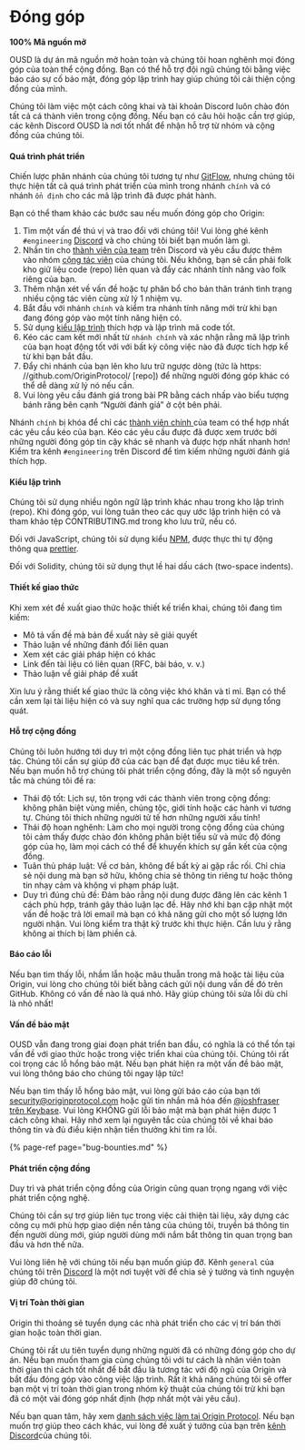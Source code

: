 # Đóng góp

**100% Mã nguồn mở**

OUSD là dự án mã nguồn mở hoàn toàn và chúng tôi hoan nghênh mọi đóng góp của toàn thể cộng đồng. Bạn có thể hỗ trợ đội ngũ chúng tôi bằng việc báo cáo sự cố bảo mật, đóng góp lập trình hay giúp chúng tôi cải thiện cộng đồng của mình.

Chúng tôi làm việc một cách công khai và tài khoản Discord luôn chào đón tất cả cá thành viên trong cộng đồng. Nếu bạn có câu hỏi hoặc cần trợ giúp, các kênh Discord OUSD là nơi tốt nhất để nhận hỗ trợ từ nhóm và cộng đồng của chúng tôi.

#### Quá trình phát triển

Chiến lược phân nhánh của chúng tôi tương tự như [GitFlow](http://nvie.com/posts/a-successful-git-branching-model/), nhưng chúng tôi thực hiện tất cả quá trình phát triển của mình trong nhánh `chính` và có nhánh `ổn định` cho các mã lập trình đã được phát hành.

Bạn có thể tham khảo các bước sau nếu muốn đóng góp cho Origin:

1. Tìm một vấn đề thú vị và trao đổi với chúng tôi! Vui lòng ghé kênh `#engineering` [Discord](https://discord.gg/jyxpUSe) và cho chúng tôi biết bạn muốn làm gì.
2. Nhắn tin cho [thành viên của team](https://github.com/orgs/OriginProtocol/teams/core/members) trên Discord và yêu cầu được thêm vào nhóm [cộng tác viên](https://github.com/orgs/OriginProtocol/teams/contributors) của chúng tôi. Nếu không, bạn sẽ cần phải folk kho giữ liệu code (repo) liên quan và đẩy các nhánh tính năng vào folk riêng của bạn.
3. Thêm nhận xét về vấn đề hoặc tự phân bổ cho bản thân tránh tình trạng nhiều cộng tác viên cùng xử lý 1 nhiệm vụ.
4. Bắt đầu với nhánh `chính` và kiểm tra nhánh tính năng mới trừ khi bạn đang đóng góp vào một tính năng hiện có.
5. Sử dụng [kiểu lập trình](https://docs.originprotocol.com/guides/getting_started/contributing.html#contributing-email-coding-style) thích hợp và lập trình mã code tốt.
6. Kéo các cam kết mới nhất từ `nhánh chính` và xác nhận rằng mã lập trình của bạn hoạt động tốt với với bất kỳ công việc nào đã được tích hợp kể từ khi bạn bắt đầu.
7. Đẩy chi nhánh của bạn lên kho lưu trữ ngược dòng (tức là https: //github.com/OriginProtocol/ [repo]) để những người đóng góp khác có thể dễ dàng xử lý nó nếu cần.
8. Vui lòng yêu cầu đánh giá trong bài PR bằng cách nhấp vào biểu tượng bánh răng bên cạnh “Người đánh giá” ở cột bên phải.

Nhánh `chính` bị khóa để chỉ các [ thành viên chính ](https://github.com/orgs/OriginProtocol/teams/core) của team có thể hợp nhất các yêu cầu kéo của bạn. Kéo các yêu cầu được đã được xem trước bởi những người đóng góp tin cậy khác sẽ nhanh và được hợp nhất nhanh hơn! Kiểm tra kênh `#engineering` trên Discord để tìm kiếm những người đánh giá thích hợp.

#### Kiểu lập trình

Chúng tôi sử dụng nhiều ngôn ngữ lập trình khác nhau trong kho lập trình (repo). Khi đóng góp, vui lòng tuân theo các quy ước lập trình hiện có và tham khảo tệp CONTRIBUTING.md trong kho lưu trữ, nếu có.

Đối với JavaScript, chúng tôi sử dụng kiểu [NPM](https://docs.npmjs.com/misc/coding-style), được thực thi tự động thông qua [prettier](https://prettier.io/).

Đối với Solidity, chúng tôi sử dụng thụt lề hai dấu cách (two-space indents).

#### Thiết kế giao thức

Khi xem xét đề xuất giao thức hoặc thiết kế triển khai, chúng tôi đang tìm kiếm:

* Mô tả vấn đề mà bản đề xuất này sẽ giải quyết
* Thảo luận về những đánh đổi liên quan
* Xem xét các giải pháp hiện có khác
* Link đến tài liệu có liên quan (RFC, bài báo, v. v.)
* Thảo luận về giải pháp đề xuất

Xin lưu ý rằng thiết kế giao thức là công việc khó khăn và tỉ mỉ. Bạn có thể cần xem lại tài liệu hiện có và suy nghĩ qua các trường hợp sử dụng tổng quát.

#### Hỗ trợ cộng đồng

Chúng tôi luôn hướng tới duy trì một cộng đồng liên tục phát triển và hợp tác. Chúng tôi cần sự giúp đỡ của các bạn để đạt được mục tiêu kể trên. Nếu bạn muốn hỗ trợ chúng tôi phát triển cộng đồng, đây là một số nguyên tắc mà chúng tôi đề ra:

* Thái độ tốt: Lịch sự, tôn trọng với các thành viên trong cộng đồng: không phân biệt vùng miền, chủng tộc, giới tính hoặc các hành vi tương tự. Chúng tôi thích những người tử tế hơn những người xấu tính!
* Thái độ hoan nghênh: Làm cho mọi người trong cộng đồng của chúng tôi cảm thấy được chào đón không phân biệt tiểu sử và mức độ đóng góp của họ, làm mọi cách có thể để khuyến khích sự gắn kết của cộng đồng.
* Tuân thủ pháp luật: Về cơ bản, không để bất kỳ ai gặp rắc rối. Chỉ chia sẻ nội dung mà bạn sở hữu, không chia sẻ thông tin riêng tư hoặc thông tin nhạy cảm và không vi phạm pháp luật.
* Duy trì đúng chủ đề: Đảm bảo rằng nội dung được đăng lên các kênh 1 cách phù hợp, tránh gây thảo luận lạc đề. Hãy nhớ khi bạn cập nhật một vấn đề hoặc trả lời email mà bạn có khả năng gửi cho một số lượng lớn người nhận. Vui lòng kiểm tra thật kỹ trước khi thực hiện. Cần lưu ý rằng không ai thích bị làm phiền cả.

#### Báo cáo lỗi

Nếu bạn tìm thấy lỗi, nhầm lẫn hoặc mâu thuẫn trong mã hoặc tài liệu của Origin, vui lòng cho chúng tôi biết bằng cách gửi nội dung vấn đề đó trên GitHub. Không có vấn đề nào là quá nhỏ. Hãy giúp chúng tôi sửa lỗi dù chỉ là nhỏ nhất!

#### Vấn đề bảo mật

OUSD vẫn đang trong giai đoạn phát triển ban đầu, có nghĩa là có thể tồn tại vấn đề với giao thức hoặc trong việc triển khai của chúng tôi. Chúng tôi rất coi trọng các lỗ hổng bảo mật. Nếu bạn phát hiện ra một vấn đề bảo mật, vui lòng thông báo cho chúng tôi ngay lập tức!

Nếu bạn tìm thấy lỗ hổng bảo mật, vui lòng gửi báo cáo của bạn tới [security@originprotocol.com](mailto:security@originprotocol.com) hoặc gửi tin nhắn mã hóa đến [@joshfraser trên Keybase](https://keybase.io/joshfraser). Vui lòng KHÔNG gửi lỗi bảo mật mà bạn phát hiện được 1 cách công khai. Hãy nhớ xem lại nguyên tắc của chúng tôi về khai báo thông tin và đủ điều kiện nhận tiền thưởng khi tìm ra lỗi.

{% page-ref page="bug-bounties.md" %}

#### **Phát triển cộng đồng**

Duy trì và phát triển cộng đồng của Origin cũng quan trọng ngang với việc phát triển cộng nghệ.

Chúng tôi cần sự trợ giúp liên tục trong việc cải thiện tài liệu, xây dựng các công cụ mới phù hợp giao diện nền tảng của chúng tôi, truyền bá thông tin đến người dùng mới, giúp người dùng mới nắm bắt thông tin quan trọng ban đầu và hơn thế nữa.

Vui lòng liên hệ với chúng tôi nếu bạn muốn giúp đỡ. Kênh `general` của chúng tôi trên [Discord](https://www.originprotocol.com/discord) là một nơi tuyệt vời để chia sẻ ý tưởng và tình nguyện giúp đỡ chúng tôi.

#### Vị trí Toàn thời gian

Origin thi thoảng sẽ tuyển dụng các nhà phát triển cho các vị trí bán thời gian hoặc toàn thời gian.

Chúng tôi rất ưu tiên tuyển dụng những người đã có những đóng góp cho dự án. Nếu bạn muốn tham gia cùng chúng tôi với tư cách là nhân viên toàn thời gian thì cách tốt nhất để bắt đầu là tương tác với độ ngũ của Origin và bắt đầu đóng góp vào công việc lập trình. Rất ít khả năng chúng tôi sẽ offer bạn một vị trí toàn thời gian trong nhóm kỹ thuật của chúng tôi trừ khi bạn đã có một vài đóng góp nhất định (hợp nhất một vài yêu cầu).

Nếu bạn quan tâm, hãy xem [danh sách việc làm tại Origin Protocol](https://angel.co/originprotocol/jobs). Nếu bạn muốn trợ giúp theo cách khác, vui lòng đề xuất ý tưởng của bạn trên [kênh Discord](https://www.originprotocol.com/discord)của chúng tôi.



